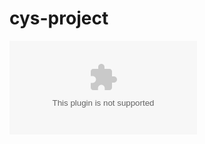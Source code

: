# cys-project
![image ](https://github.com/youssefkhaledddd/cys-project/blob/5f0650c72e9055c3c4495c048e495e6c4a25acdf/Cybersecurity's%20Project%20images.zip)

